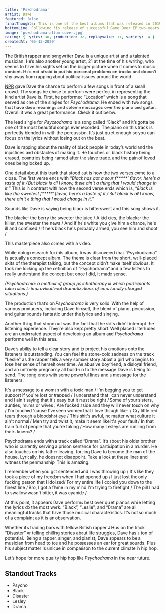 ```yaml
---
title: 'Psychodrama'
artist: Dave
featured: false
finalThoughts: This is one of the best albums that was released in 2019 and it’s certainly the best album I’ve heard from a British rapper. This project gives off the vibe of a call for a change instead of ‘just’ being a rap album. The lyricism, the graceful production, and the powerful messages all combine for an impressive debut album from Dave. I'm looking forward to the next one.
bottomLine: Following his release of successful Game Over EP two-years prior, the British rapper Dave continues to lean on his strengths and natural music ability to deliver an impressive debut album filled with personal battles and struggles.
image: 'psychodrama-album-cover.jpg'
rating: { lyrics: 30, production: 32, replayValue: 11, variety: 14 }
createdAt: '05-13-2020'
---
```


The British rapper and songwriter Dave is a unique artist and a talented musician. He’s also another young artist, 21 at the time of his writing, who seems to have his sights set on the bigger picture when it comes to music content. He’s not afraid to put his personal problems on tracks and doesn’t shy away from rapping about political issues around the world.

[NPR](https://www.youtube.com/channel/UC4eYXhJI4-7wSWc8UNRwD4A) gave Dave the chance to perform a few songs in front of a small crowd. The songs he chose to perform were perfect in representing the kind artist Dave is. First, he performed “Location” which is a song that served as one of the singles for _Psychodrama._ He ended with two songs that have deep meanings and solemn messages over the piano and guitar. Overall it was a great performance. Check it out below.

<video-embed link="https://youtu.be/s_TgmrNNHXA"></video-embed>

The lead single for _Psychodrama_ is a song called “Black” and it’s gotta be one of the most beautiful songs ever recorded. The piano on this track is perfectly blended in with the percussion. It’s just quiet enough so you can focus on the lyrics without losing out on the beat.

Dave is rapping about the reality of black people in today’s world and the injustices and obstacles of making it. He touches on black history being erased, countries being named after the slave trade, and the pain of loved ones being locked up.

One detail about this track that stood out is how the two verses come to a close. The first verse ends with “_Black has got a sour f**\***’ flavor, here’s a taste of it / But black is all I know, there ain't a thing that I would change in it._” This is in contrast with how the second verse ends which is, “_Black is like the sweetest f**\***’ flavor, here’s a taste of it / But black is all I know, there ain't a thing that I would change in it._”

Sounds like Dave is saying being black is bittersweet and this song shows it.

<quote song="Black">
The blacker the berry the sweeter the juice /  
A kid dies, the blacker the killer, the sweeter the news /  
And if he's white you give him a chance, he's ill and confused /  
If he's black he's probably armed, you see him and shoot /
</quote>

This masterpiece also comes with a video.

<video-embed link="https://youtu.be/pDUPSNdmFew"></video-embed>

While doing research for this album, it was discovered that “Psychodrama” is actually a concept album. The theme is clear from the short, well-placed skits of the therapist talking, but the concept didn’t make itself obvious. It took me looking up the definition of “Psychodrama” and a few listens to really understand the concept but once I did, it made sense.

_(Psychodrama: a method of group psychotherapy in which participants take roles in improvisational dramatizations of emotionally charged situations.)_

The production that’s on _Psychodrama_ is very solid. With the help of various producers, including Dave himself, the blend of piano, percussion, and guitar sounds fantastic under the lyrics and singing.

Another thing that stood out was the fact that the skits didn’t interrupt the listening experience. They’re also kept pretty short. Well placed interludes are an underrated aspect of developing an album and _Psychodrama_ performs well in this area.

Dave’s ability to tell a clear story and to project his emotions onto the listeners is outstanding. You can feel the stone-cold sadness on the track “Leslie” as the rapper tells a very somber story about a girl who begins to lose her sense of herself over time. An abusive boyfriend, a disloyal friend, and an untimely pregnancy all build-up to the message Dave is trying to send. The song ends with some powerful lines and a message for the listeners.

<quote song="Leslie">
It's a message to a woman with a toxic man /  
I'm begging you to get support if you're lost or trapped /  
I understand that I can never understand and I ain't saying that it's easy but it must be right /  
Some of your sisters, aunties, mums or wives /  
Are fucked aside and they will never touch on why /  
I'm touched 'cause I've seen women that I love though like- /  
Cry little red tears through a bloodshot eye /  
This shit's awful, no matter what culture it ain't normal /  
Men try and twist it, make it seem like it's your fault /  
In that train full of people that you're taking /  
How many Lesleys are running from their Jasons? /
</quote>

Psychodrama ends with a track called “Drama”. It’s about his older brother who is currently serving a prison sentence for participation in a murder. He also touches on his father leaving, forcing Dave to become the man of the house. Lyrically, he does not disappoint. Take a look at these lines and witness the penmanship. This is amazing.

<quote song="Drama">
I remember when you got sentenced and I was throwing up /  
It's like they took a piece of my freedom when I had opened up /  
I just lost the only fucking person that I idolized/  
For my entire life I copied you down to the finest line /  
Bro, I got a flame in my mind I'm trying to firefight /  
The pill I had to swallow wasn't bitter, it was cyanide /
</quote>

At this point, it appears Dave performs best over quiet pianos while letting the lyrics do the most work. “Black”, “Leslie”, and “Drama” are all meaningful tracks that have those musical characteristics. It’s not so much of a complaint as it is an observation.

Whether it’s trading bars with fellow British rapper J Hus on the track “Disaster” or telling chilling stories about life struggles, Dave has a ton of potential.  Being a rapper, singer, and pianist, Dave appears to be a musician from head to toe and he possesses an ear for great sounds. Plus his subject matter is unique in comparison to the current climate in hip hop.

Let’s hope for more quality hip hop like _Psychodrama_ in the near future.

## Standout Tracks

- Psycho
- Black
- Disaster
- Lesley
- Drama
